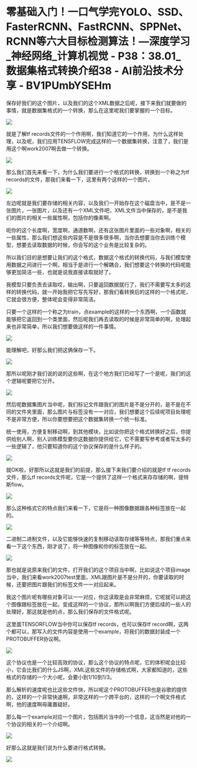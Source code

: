 # 零基础入门！一口气学完YOLO、SSD、FasterRCNN、FastRCNN、SPPNet、RCNN等六大目标检测算法！—深度学习_神经网络_计算机视觉 - P38：38.01_数据集格式转换介绍38 - AI前沿技术分享 - BV1PUmbYSEHm

保存好我们的这个图片，以及我们的这个XML数据之后呢，接下来我们就要做的事情，就是数据集格式的一个转换，那么在这里呢我们要掌握的一个目标。



![](img/1a2b8270408ddb10b40384c4c0674a21_1.png)

就是了解tf records文件的一个作用啊，我们知道它的一个作用，为什么这样处理，以及呢，我们应用TENSFLOW完成这样的一个数据集转换，注意了，我们是用这个啊work2007啊去做一个转换。



![](img/1a2b8270408ddb10b40384c4c0674a21_3.png)

那么我们首先来看一下，为什么我们要进行一个格式的转换，转换到一个称之为tf records的文件，那我们来看一下，这里有两个这样的一个图片。



![](img/1a2b8270408ddb10b40384c4c0674a21_5.png)

左边呢就是我们要存储的相关内容，以及我们一开始存在这个磁盘当中，是不是一张图片，一张图片，以及还有一个XML文件吧，XML文件当中保存的，是不是我们的图片的相关一些属性啊，包括你的像素啊。

呃你的这个长度啊，宽度啊，通道数啊，还有这张图片里面的一些对象啊，相关的一些属性，那么我们想这些内容是不是很多很多啊，当你去想要当你去训练个模型，想要去读取数据的时候，你会写的这个业务是比较复杂的。

所以我们目的是想要让我们的这个格式，数据这个格式的转换代码，与我们模型使用数据之间进行一个啊，相当于是进行一个解耦合，我们想要这个转换的代码呢能够更加简洁一些，也就是说我直接读取就好了。

我模型只要负责去读取哎，输出啊，只要返回数据就行了，我们不需要写太多的这样的转换代码，就一开始我把它写先写好，那我们看转换后的这样的一个格式呢，它就会很方便，整体呢会变得非常简洁。

只要一个这样的一个称之为train，点example的这样的一个东西啊，一个函数就能够把它返回到一个类里面，然后呢我们再去读取的时候是非常简单的啊，处理起来也非常简单，所以我们想要做这样的一件事情。



![](img/1a2b8270408ddb10b40384c4c0674a21_7.png)

能理解吧，好那么我们把这俩保存一下。

![](img/1a2b8270408ddb10b40384c4c0674a21_9.png)

那所以呢刚才我们说的说的这些啊，在这个地方我们已经写了一个是呢，我们的这个逻辑呢要把它分开。

![](img/1a2b8270408ddb10b40384c4c0674a21_11.png)

然后呢数据集图片当中呢，我们标记文件跟我们的图片是不是分开的，是不是在不同的文件夹里面，那么图片与标签没有一一对应，我们想要这个后续呢项目处理呢不是非常方便，所以你要想要把这个数据集转换一个统一标准。

统一使用，方便复制移动啊，到其他模块，比如说你把这个格式转换好之后，你提供给别人啊，别人训练模型要你这数据你提供给它，它不需要写参考或者写太多的一些逻辑了，他只要知道你的这个协议保存的是什么样子的。



![](img/1a2b8270408ddb10b40384c4c0674a21_13.png)

就OK啦，好那所以这就是我们的前提，那么接下来我们要介绍的就是tf tf records文件，那么tf records文件呢，它是一个提供了这样一个格式来存存储的啊，提特斯flow。



![](img/1a2b8270408ddb10b40384c4c0674a21_15.png)

那么这种格式它的特点我们来看一下，它是将一种图像数据跟各种标签放在一起的。

![](img/1a2b8270408ddb10b40384c4c0674a21_17.png)

二进制二进制文件，以及它能够快速的复制移动读取存储等等特点，那我们重点来看一下这个东西，刚才说了，将一种图像和你的标签放在一起。



![](img/1a2b8270408ddb10b40384c4c0674a21_19.png)

那也就是说原来我们的文件，打开我们的这个项目当中啊，比如说这个项目image当中，我们来看work2007test里面，XML跟图片是不是分开的，你要读取的时候，还要把图片跟我们的标签文件一一对应起来。

我这个图片呢有哪些对象可以一一对应，你这读取是会非常麻烦，它呢就可以把这个图像跟标签放在一起，变成这样的一个协议，那所以啊我们方便后续的一些人的处理好，那这就是他的点，那么我们保存的文件格式呢。

这里面TENSORFLOW当中你可以保存tf records，也可以保存tf record啊，这两个都可以，那写入的文件内容是使用一个example，将我们的数据封装成一个PROTOBUFFER协议啊。



![](img/1a2b8270408ddb10b40384c4c0674a21_21.png)

这个协议也是一个比较高效的协议，那么这个协议的特点呢，它的体积呢会比较小，它会比我们的什么JS啊，XML这些文件的存储格式啊，大家都知道的，这些格式的存储的一个大小呢，会要小到1/10到1/3。

那么解析的速度呢也比这些文件快，所以呢这个PROTOBUFFER也是谷歌的提供的，这样的一个非常快速啊，非常这样的一个跨平台的，这样的一个啊文件格式啊，他的速度啊毋庸置疑好。

那么每一个example对应一个图片，包括图片当中的一个信息，这当然是对他的一个协议的相关的一个介绍啊。



![](img/1a2b8270408ddb10b40384c4c0674a21_23.png)

好那么这就是我们说为什么要进行格式转换。

![](img/1a2b8270408ddb10b40384c4c0674a21_25.png)